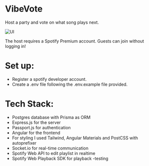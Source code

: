 # VibeVote

Host a party and vote on what song plays next.

![UI](https://i.ibb.co/tBk37v1/ui-screenshot.png)

The host requires a Spotify Premium account. Guests can join without logging in!

# Set up:

- Register a spotify developer account.
- Create a .env file following the .env.example file provided.

# Tech Stack:

- Postgres database with Prisma as ORM
- Express.js for the server
- Passport.js for authentication
- Angular for the frontend
- For styling I used Tailwind, Angular Materials and PostCSS with autoprefixer
- Socket.io for real-time communication
- Spotify Web API to edit playlist in realtime
- Spotify Web Playback SDK for playback
-testing
